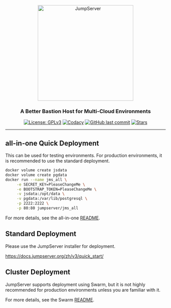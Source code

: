 
<p align="center">
  <a href="https://jumpserver.org"><img src="https://download.jumpserver.org/images/jumpserver-logo.svg" alt="JumpServer" width="300" /></a>
</p>
<h3 align="center">A Better Bastion Host for Multi-Cloud Environments</h3>

<p align="center">
  <a href="https://www.gnu.org/licenses/gpl-3.0.html"><img src="https://img.shields.io/github/license/jumpserver/Dockerfile" alt="License: GPLv3"></a>
  <a href="https://hub.docker.com/u/jumpserver"><img src="https://img.shields.io/docker/pulls/jumpserver/jms_all.svg" alt="Codacy"></a>
  <a href="https://github.com/jumpserver/Dockerfile/commits"><img alt="GitHub last commit" src="https://img.shields.io/github/last-commit/jumpserver/Dockerfile.svg" /></a>
  <a href="https://github.com/jumpserver/Dockerfile"><img src="https://img.shields.io/github/stars/jumpserver/Dockerfile?color=%231890FF&style=flat-square" alt="Stars"></a>
</p>

--------------------------

## all-in-one Quick Deployment
This can be used for testing environments. For production environments, it is recommended to use the standard deployment.

```sh
docker volume create jsdata
docker volume create pgdata
docker run --name jms_all \
     -e SECRET_KEY=PleaseChangeMe \
     -e BOOTSTRAP_TOKEN=PleaseChangeMe \
     -v jsdata:/opt/data \
     -v pgdata:/var/lib/postgresql \
     -p 2222:2222 \
     -p 80:80 jumpserver/jms_all
```

For more details, see the all-in-one [README](allinone).

## Standard Deployment

Please use the JumpServer installer for deployment.

https://docs.jumpserver.org/zh/v3/quick_start/

## Cluster Deployment

JumpServer supports deployment using Swarm, but it is not highly recommended for production environments unless you are familiar with it.

For more details, see the Swarm [README](swarm).
